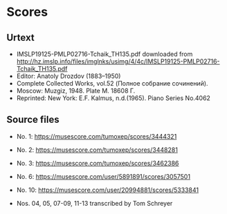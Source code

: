 # Scores

## Urtext

* IMSLP19125-PMLP02716-Tchaik_TH135.pdf downloaded from http://hz.imslp.info/files/imglnks/usimg/4/4c/IMSLP19125-PMLP02716-Tchaik_TH135.pdf
* Editor:	Anatoly Drozdov (1883–1950)
* Complete Collected Works, vol.52 (Полное собрание сочинений).
* Moscow: Muzgiz, 1948. Plate M. 18608 Г.
* Reprinted: New York: E.F. Kalmus, n.d.(1965). Piano Series No.4062

## Source files

* No. 1: https://musescore.com/tumoxep/scores/3444321
* No. 2: https://musescore.com/tumoxep/scores/3448281
* No. 3: https://musescore.com/tumoxep/scores/3462386
* No. 6: https://musescore.com/user/5891891/scores/3057501
* No. 10: https://musescore.com/user/20994881/scores/5333841

* Nos. 04, 05, 07-09, 11-13 transcribed by Tom Schreyer

